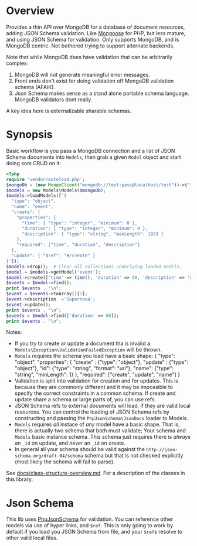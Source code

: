 # Overview
Provides a thin API over MongoDB for a database of document resources, adding JSON Schema validation. Like [Mongoose](http://mongoosejs.com/index.html) for PHP, but less mature, and using JSON Schema for validation. Only supports MongoDB, and is MongoDB centric. Not bothered trying to support alternate backends.

Note that while MongoDB does have validation that can be arbitrarily complex:

  1. MongoDB will not generate meaningful error messages.
  2. Front ends don't exist for doing validation off MongoDB validation schema (AFAIK).
  3. Json Schema makes sense as a stand alone portable schema language. MongoDB validators dont really.

A key idea here is externalizable sharable schemas.

# Synopsis
Basic workflow is you pass a MongoDB connection and a list of JSON Schema documents into `Models`, then grab a given `Model` object and start doing som CRUD on it:

```php
<?php
require 'vendor/autoload.php';
$mongoDb = (new MongoClient("mongodb://test:pass@localhost/test"))->{"test"};
$models = new Models\Models($mongoDb);
$models->loadModels(['{
  "type": "object",
  "name": "event",
  "create": {
    "properties": {
      "time": { "type": "integer", "minimum": 0 },
      "duration": { "type": "integer", "minimum": 0 },
      "description": { "type": "string", "maxLength": 1023 }
    },
    "required": ["time", "duration", "description"]
  },
  "update": { "$ref": "#/create" }
}']);
$models->drop();  # Clear all collections underlying loaded models.
$model = $models->getModel('event');
$model->create(['time' => time(), 'duration' => 60, 'description' => 'Anomaly']);
$events = $model->find();
print $events . "\n";
$event = $events->toArray()[1];
$event->description  ='Supernova';
$event->update();
print $events . "\n";
$events = $model->find(['duration' => 60]);
print $events . "\n";
```

Notes:

  - If you try to create or update a document tha is invalid a `Models\Exception\ValidationFailedException` will be thrown.
  - `Models` requires the schema you load have a basic shape:
      {
        "type": "object",
        "properties": {
          "create" : {"type": "object"},
          "update" : {"type": "object"},
          "id":      {"type": "string", "format": "uri"},
          "name":    {"type": "string", "minLength": 1}
        },
        "required": ["create", "update", "name"]
      }
  - Validation is split into validation for creation and for updates. This is because they are commonly different and it may be impossible to specify the correct constraints in a common schema. If create and update share a schema or large parts of, you can use refs.
  - JSON Schema refs to external documents will load, if they are valid local resources. You can control the loading of JSON Schema refs by constructing and passing the `PhpJsonSchema\JsonDocs` loader to Models.
  - `Models` requires *all* instace of *any* model have a basic shape. That is, there is actually two schema that both must validate; Your schema and `Models` basic instance schema. This schema just requires there is *always* an `_id` on update, and *never* an `_id` on create.
  - In general all your schema should be valid against the `http://json-schema.org/draft-04/schema` schema but that is not checked explicitly (most likely the schema will fail to parse).

See [docs/class-structure-overview.md](class-structure-overview.md). For a description of the classes in this library.

# Json Schema
This lib uses [PhpJsonSchema](https://github.com/sam-at-github/PhpJsonSchema) for validation. You can reference other models via use of hyper links, and `$ref`. This is only going to work by default if you load you JSON Schema from file, and your `$ref`s resolve to other valid local files.
